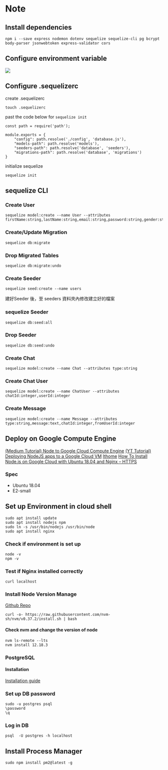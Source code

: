 # Note
## Install dependencies
```
npm i --save express nodemon dotenv sequelize sequelize-cli pg bcrypt body-parser jsonwebtoken express-validator cors
```
## Configure environment variable
![](./src/environment_variable.png)

## Configure .sequelizerc
create .sequelizerc
```
touch .sequelizerc
```
past the code below for `sequelize init`
```
const path = require('path');

module.exports = {
    "config": path.resolve('./config', 'database.js'),
    "models-path": path.resolve('models'),
    "seeders-path": path.resolve('database', 'seeders'),
    "migrations-path": path.resolve('database', 'migrations')
}
```
initialize sequelize
```
sequelize init
```
## sequelize CLI
### Create User
```
sequelize model:create --name User --attributes firstName:string,lastName:string,email:string,password:string,gender:string,avatar:string
```
### Create/Update Migration
```
sequelize db:migrate
```
### Drop Migrated Tables
```
sequelize db:migrate:undo
```
### Create Seeder
```
sequelize seed:create --name users
```
建好Seeder 後，至 seeders 資料夾內修改建立好的檔案
### sequelize Seeder
```
sequelize db:seed:all    
```
### Drop Seeder
```
sequelize db:seed:undo
```

### Create Chat
```
sequelize model:create --name Chat --attributes type:string
```
### Create Chat User
```
sequelize model:create --name ChatUser --attributes chatId:integer,userId:integer
```
### Create Message
```
sequelize model:create --name Message --attributes type:string,message:text,chatId:integer,fromUserId:integer
```
## Deploy on Google Compute Engine
[(Medium Tutorial) Node to Google Cloud Compute Engine](https://medium.com/google-cloud/node-to-google-cloud-compute-engine-in-25-minutes-7188830d884e)
[(YT Tutorial) Deploying NodeJS apps to a Google Cloud VM](https://www.youtube.com/watch?v=lKR596FgHsk&ab_channel=Inquiryum)
[Ithome](https://ithelp.ithome.com.tw/articles/10197669)
[How To Install Node.js on Google Cloud with Ubuntu 18.04 and Nginx – HTTPS](https://www.cloudbooklet.com/how-to-install-node-js-on-google-cloud-with-ubuntu-18-04-and-nginx/)
### Spec
- Ubuntu 18.04
- E2-small
## Set up Environment in cloud shell
```
sudo apt install update
sudo apt install nodejs npm
sudo ln -s /usr/bin/nodejs /usr/bin/node
sudo apt install nginx
```
### Check if environment is set up
```
node -v
npm -v
```
###  Test if Nginx installed correctly
```
curl localhost
```
### Install Node Version Manage
[Github Repo](https://github.com/nvm-sh/nvm)
```
curl -o- https://raw.githubusercontent.com/nvm-sh/nvm/v0.37.2/install.sh | bash
```
#### Check nvm and change the version of node
```
nvm ls-remote --lts
nvm install 12.18.3
```
### PostgreSQL
#### Installation
[Installation guide](https://stackoverflow.com/questions/53434849/cannot-install-postgres-on-ubuntu-e-unable-to-locate-package-postgresql)
### Set up DB password
```
sudo -u postgres psql
\password
\q
```
### Log in DB 
```
psql  -U postgres -h localhost
```
## Install Process Manager
```
sudo npm install pm2@latest -g
```